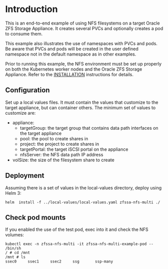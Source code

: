 # Introduction

This is an end-to-end example of using NFS filesystems on a target
Oracle ZFS Storage Appliance. It creates several PVCs and optionally
creates a pod to consume them.

This example also illustrates the use of namespaces with PVCs and pods.
Be aware that PVCs and pods will be created in the user defined namespace
not in the default namespace as in other examples.

Prior to running this example, the NFS environment must be set up properly
on both the Kubernetes worker nodes and the Oracle ZFS Storage Appliance.
Refer to the [INSTALLATION](../../INSTALLATION.md) instructions for details.

## Configuration

Set up a local values files. It must contain the values that customize to the 
target appliance, but can container others. The minimum set of values to
customize are:

* appliance:
  * targetGroup: the target group that contains data path interfaces on the target appliance
  * pool: the pool to create shares in
  * project: the project to create shares in
  * targetPortal: the target iSCSI portal on the appliance
  * nfsServer: the NFS data path IP address
* volSize: the size of the filesystem share to create

## Deployment

Assuming there is a set of values in the local-values directory, deploy using Helm 3:

```
helm  install -f ../local-values/local-values.yaml zfssa-nfs-multi ./
```

## Check pod mounts

If you enabled the use of the test pod, exec into it and check the NFS volumes:

```
kubectl exec -n zfssa-nfs-multi -it zfssa-nfs-multi-example-pod -- /bin/sh
/ # cd /mnt
/mnt # ls
ssec0     ssec1     ssec2     ssg       ssp-many
```
